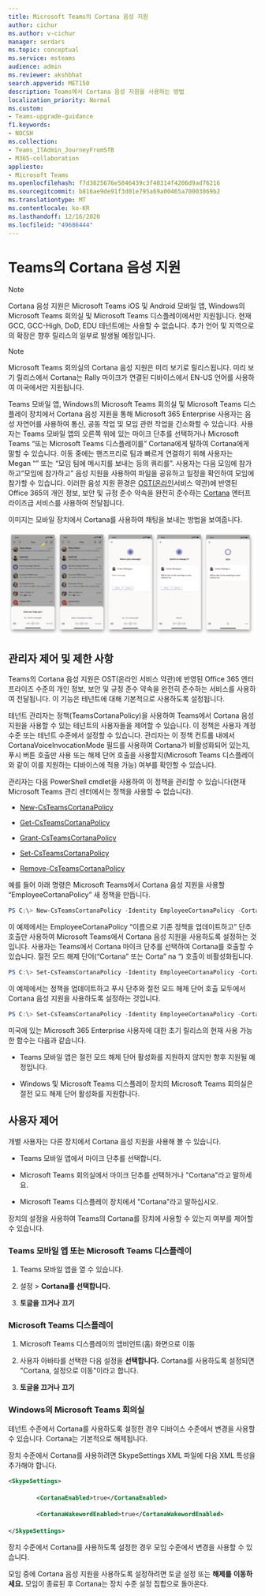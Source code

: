 ```yaml
---
title: Microsoft Teams의 Cortana 음성 지원
author: cichur
ms.author: v-cichur
manager: serdars
ms.topic: conceptual
ms.service: msteams
audience: admin
ms.reviewer: akshbhat
search.appverid: MET150
description: Teams에서 Cortana 음성 지원을 사용하는 방법
localization_priority: Normal
ms.custom:
- Teams-upgrade-guidance
f1.keywords:
- NOCSH
ms.collection:
- Teams_ITAdmin_JourneyFromSfB
- M365-collaboration
appliesto:
- Microsoft Teams
ms.openlocfilehash: f7d3825676e5846439c3f40314f4206d9ad76216
ms.sourcegitcommit: b816ae9de91f3d01e795a69a00465a70003069b2
ms.translationtype: MT
ms.contentlocale: ko-KR
ms.lasthandoff: 12/16/2020
ms.locfileid: "49686444"
---
```

# <a name="cortana-voice-assistance-in-teams"></a>Teams의 Cortana 음성 지원

> [!Note]
> Cortana 음성 지원은 Microsoft Teams iOS 및 Android 모바일 앱, Windows의 Microsoft Teams 회의실 및 Microsoft Teams 디스플레이에서만 지원됩니다. 현재 GCC, GCC-High, DoD, EDU 테넌트에는 사용할 수 없습니다. 추가 언어 및 지역으로의 확장은 향후 릴리스의 일부로 발생될 예정입니다.

> [!Note]
> Microsoft Teams 회의실의 Cortana 음성 지원은 미리 보기로 릴리스됩니다. 미리 보기 릴리스에서 Cortana는 Rally 마이크가 연결된 디바이스에서 EN-US 언어를 사용하여 미국에서만 지원됩니다.

Teams 모바일 앱, Windows의 Microsoft Teams 회의실 및 Microsoft Teams 디스플레이 장치에서 Cortana 음성 지원을 통해 Microsoft 365 Enterprise 사용자는 음성 자연어를 사용하여 통신, 공동 작업 및 모임 관련 작업을 간소화할 수 있습니다. 사용자는 Teams 모바일 앱의 오른쪽 위에 있는 마이크 단추를 선택하거나 Microsoft Teams &#8220;또는 Microsoft Teams 디스플레이를&#8221; Cortana에게 말하여 Cortana에게 말할 수 있습니다. 이동 중에는 핸즈프리로 팀과 빠르게 연결하기 위해 사용자는 Megan &#8220;&#8221; 또는 &#8220;모임 팀에 메시지를 보내는 등의 쿼리를&#8221;. 사용자는 다음 모임에 참가하고&#8220;모임에 참가하고&#8221; 음성 지원을 사용하여 파일을 공유하고 일정을 확인하여 모임에 참가할 수 있습니다. 이러한 음성 지원 환경은 [OST(온라인](https://www.microsoft.com/licensing/product-licensing/products?rtc=1)서비스 약관)에 반영된 Office 365의 개인 정보, 보안 및 규정 준수 약속을 완전히 준수하는 [Cortana](https://docs.microsoft.com/microsoft-365/admin/misc/cortana-integration?view=o365-worldwide) 엔터프라이즈급 서비스를 사용하여 전달됩니다.

이미지는 모바일 장치에서 Cortana를 사용하여 채팅을 보내는 방법을 보여줍니다.

![Cortana 채팅 세션을 보여주는 모바일 화면 시퀀스](media/cortana-on-teams-mobile.png)

## <a name="admin-control-and-limitations"></a>관리자 제어 및 제한 사항

Teams의 Cortana 음성 지원은 OST(온라인 서비스 약관)에 반영된 Office 365 엔터프라이즈 수준의 개인 정보, 보안 및 규정 준수 약속을 완전히 준수하는 서비스를 사용하여 전달됩니다. 이 기능은 테넌트에 대해 기본적으로 사용하도록 설정됩니다.

테넌트 관리자는 정책(TeamsCortanaPolicy)을 사용하여 Teams에서 Cortana 음성 지원을 사용할 수 있는 테넌트의 사용자들을 제어할 수 있습니다. 이 정책은 사용자 계정 수준 또는 테넌트 수준에서 설정할 수 있습니다. 관리자는 이 정책 컨트롤 내에서 CortanaVoiceInvocationMode 필드를 사용하여 Cortana가 비활성화되어 있는지, 푸시 버튼 호출만 사용 또는 해제 단어 호출을 사용할지(Microsoft Teams 디스플레이와 같이 이를 지원하는 디바이스에 적용 가능) 여부를 확인할 수 있습니다.

관리자는 다음 PowerShell cmdlet을 사용하여 이 정책을 관리할 수 있습니다(현재 Microsoft Teams 관리 센터에서는 정책을 사용할 수 없습니다).

- [New-CsTeamsCortanaPolicy](https://docs.microsoft.com/powershell/module/skype/New-CsTeamsCortanaPolicy)

- [Get-CsTeamsCortanaPolicy](https://docs.microsoft.com/powershell/module/skype/Get-CsTeamsCortanaPolicy)

- [Grant-CsTeamsCortanaPolicy](https://docs.microsoft.com/powershell/module/skype/Grant-CsTeamsCortanaPolicy)

- [Set-CsTeamsCortanaPolicy](https://docs.microsoft.com/powershell/module/skype/Set-CsTeamsCortanaPolicy)

- [Remove-CsTeamsCortanaPolicy](https://docs.microsoft.com/powershell/module/skype/Remove-CsTeamsCortanaPolicy)

예를 들어 아래 명령은 Microsoft Teams에서 Cortana 음성 지원을 사용할 &#8220;EmployeeCortanaPolicy&#8221; 새 정책을 만듭니다.  

```PowerShell
PS C:\> New-CsTeamsCortanaPolicy -Identity EmployeeCortanaPolicy -CortanaVoiceInvocationMode Disabled
```

이 예제에서는 EmployeeCortanaPolicy &#8220;이름으로 기존 정책을 업데이트하고&#8221; 단추 호출만 사용하여 Microsoft Teams에서 Cortana 음성 지원을 사용하도록 설정하는 것입니다. 사용자는 Teams에서 Cortana 마이크 단추를 선택하여 Cortana를 호출할 수 있습니다. 절전 모드 해제 단어(&#8220;Cortana&#8221; 또는 Corta&#8221; na &#8220;) 호출이 비활성화됩니다.  

```PowerShell
PS C:\> Set-CsTeamsCortanaPolicy -Identity EmployeeCortanaPolicy -CortanaVoiceInvocationMode PushToTalkUserOverride
```

이 예제에서는 정책을 업데이트하고 푸시 단추와 절전 모드 해제 단어 호출 모두에서 Cortana 음성 지원을 사용하도록 설정하는 것입니다.

```PowerShell
PS C:\> Set-CsTeamsCortanaPolicy -Identity EmployeeCortanaPolicy -CortanaVoiceInvocationMode WakeWordPushToTalkUserOverride
```

미국에 있는 Microsoft 365 Enterprise 사용자에 대한 초기 릴리스의 현재 사용 가능한 함수는 다음과 같습니다.

- Teams 모바일 앱은 절전 모드 해제 단어 활성화를 지원하지 않지만 향후 지원될 예정입니다.  

- Windows 및 Microsoft Teams 디스플레이 장치의 Microsoft Teams 회의실은 절전 모드 해제 단어 활성화를 지원합니다.

## <a name="user-control"></a>사용자 제어

개별 사용자는 다른 장치에서 Cortana 음성 지원을 사용해 볼 수 있습니다.

- Teams 모바일 앱에서 마이크 단추를 선택합니다.

- Microsoft Teams 회의실에서 마이크 단추를 선택하거나 "Cortana"라고 말하세요.

- Microsoft Teams 디스플레이 장치에서 "Cortana"라고 말하십시오.

장치의 설정을 사용하여 Teams의 Cortana를 장치에 사용할 수 있는지 여부를 제어할 수 있습니다.

### <a name="teams-mobile-app-or-the-microsoft-teams-display"></a>Teams 모바일 앱 또는 Microsoft Teams 디스플레이

  1. Teams 모바일 앱을 열 수 있습니다.

  2. 설정   >  **Cortana를 선택합니다.**

  3. **토글을 끄거나** **끄기**

### <a name="microsoft-teams-display"></a>Microsoft Teams 디스플레이

  1. Microsoft Teams 디스플레이의 앰비언트(홈) 화면으로 이동

  2. 사용자 아바타를 선택한 다음 설정을 **선택합니다.** Cortana를 사용하도록 설정되면 "Cortana, 설정으로 이동"이라고 합니다.

  3. **토글을 끄거나** **끄기**
  
### <a name="microsoft-teams-rooms-on-windows"></a>Windows의 Microsoft Teams 회의실

테넌트 수준에서 Cortana를 사용하도록 설정한 경우 디바이스 수준에서 변경을 사용할 수 있습니다. Cortana는 기본적으로 해제됩니다.

장치 수준에서 Cortana를 사용하려면 SkypeSettings XML 파일에 다음 XML 특성을 추가해야 합니다.

```xml
<SkypeSettings>  

        <CortanaEnabled>true</CortanaEnabled>  

        <CortanaWakewordEnabled>true</CortanaWakewordEnabled>  

</SkypeSettings> 
```

장치 수준에서 Cortana를 사용하도록 설정한 경우 모임 수준에서 변경을 사용할 수 있습니다.

모임 중에 Cortana 음성 지원을 사용하도록 설정하려면 토글 설정 또는 **해제를** **이동하세요.** 모임이 종료된 후 Cortana는 장치 수준 설정 집합으로 돌아온다.
